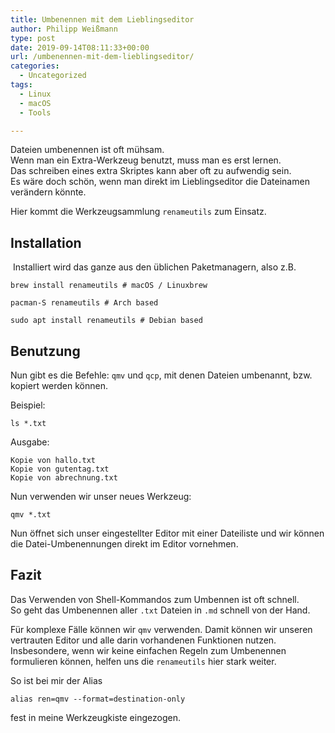 ```yaml
---
title: Umbenennen mit dem Lieblingseditor
author: Philipp Weißmann
type: post
date: 2019-09-14T08:11:33+00:00
url: /umbenennen-mit-dem-lieblingseditor/
categories:
  - Uncategorized
tags:
  - Linux
  - macOS
  - Tools

---
```

Dateien umbenennen ist oft mühsam.  
Wenn man ein Extra-Werkzeug benutzt, muss man es erst lernen.  
Das schreiben eines extra Skriptes kann aber oft zu aufwendig sein.  
Es wäre doch schön, wenn man direkt im Lieblingseditor die Dateinamen verändern könnte.

Hier kommt die Werkzeugsammlung `renameutils` zum Einsatz.

## Installation

<img decoding="async" src="https://philipp-weissmann.de/wp-content/uploads/2019/09/qvm7scmftvc-683x1024.jpg" alt="" />  
Installiert wird das ganze aus den üblichen Paketmanagern, also z.B.

<pre><code class="language-bash">brew install renameutils # macOS / Linuxbrew</code></pre>

<pre><code class="language-bash">pacman-S renameutils # Arch based</code></pre>

<pre><code class="language-bash">sudo apt install renameutils # Debian based</code></pre>

## Benutzung

Nun gibt es die Befehle: `qmv` und `qcp`, mit denen Dateien umbenannt, bzw. kopiert werden können.

Beispiel:

    ls *.txt

Ausgabe:

    Kopie von hallo.txt
    Kopie von gutentag.txt
    Kopie von abrechnung.txt

Nun verwenden wir unser neues Werkzeug:

<pre><code class="language-bash">qmv *.txt</code></pre>

Nun öffnet sich unser eingestellter Editor mit einer Dateiliste und wir können die Datei-Umbenennungen direkt im Editor vornehmen.

## Fazit

Das Verwenden von Shell-Kommandos zum Umbennen ist oft schnell.  
So geht das Umbenennen aller `.txt` Dateien in `.md` schnell von der Hand.

Für komplexe Fälle können wir `qmv` verwenden. Damit können wir unseren vertrauten Editor und alle darin vorhandenen Funktionen nutzen.  
Insbesondere, wenn wir keine einfachen Regeln zum Umbenennen formulieren können, helfen uns die `renameutils` hier stark weiter.

So ist bei mir der Alias

<pre><code class="language-bash">alias ren=qmv --format=destination-only</code></pre>

fest in meine Werkzeugkiste eingezogen.